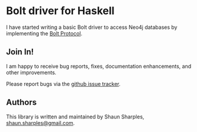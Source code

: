 # Bolt driver for Haskell

I have started writing a basic Bolt driver to access Neo4j databases by
implementing the [Bolt Protocol](http://boltprotocol.org/).

## Join In!

I am happy to receive bug reports, fixes, documentation enhancements, and
other improvements.

Please report bugs via the [github issue tracker](https://github.com/bflyblue/bolt/issues).

## Authors

This library is written and maintained by Shaun Sharples, <shaun.sharples@gmail.com>.
